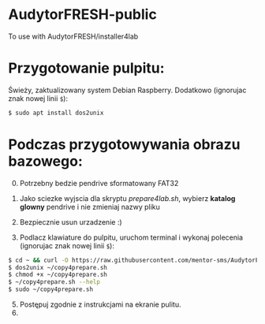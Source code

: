 # AudytorFRESH-public
To use with AudytorFRESH/installer4lab

# Przygotowanie pulpitu:
Świeży, zaktualizowany system Debian Raspberry. Dodatkowo (ignorujac znak nowej linii `$`):
```bash
$ sudo apt install dos2unix
```

# Podczas przygotowywania obrazu bazowego:

0) Potrzebny bedzie pendrive sformatowany FAT32
1) Jako sciezke wyjscia dla skryptu *prepare4lab.sh*, wybierz __katalog glowny__ pendrive i nie zmieniaj nazwy pliku
2) Bezpiecznie usun urzadzenie :)

4) Podlacz klawiature do pulpitu, uruchom terminal i wykonaj polecenia (ignorujac znak nowej linii `$`):
```bash
$ cd ~ && curl -O https://raw.githubusercontent.com/mentor-sms/AudytorFRESH-public/release/home4copy/copy4prepare.sh
$ dos2unix ~/copy4prepare.sh
$ chmod +x ~/copy4prepare.sh
$ ~/copy4prepare.sh --help
$ sudo ~/copy4prepare.sh
```
5) Postępuj zgodnie z instrukcjami na ekranie pulitu.
6)
